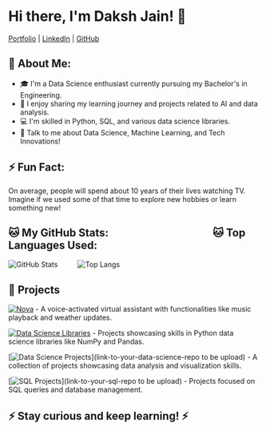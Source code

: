 # Hi there, I'm Daksh Jain! 👋

[Portfolio](https://github.com/itsdakshjain/itsdakshjain) | [LinkedIn](https://www.linkedin.com/in/daksh-jain-6b31772b9) | [GitHub](https://github.com/itsdakshjain)

## 🤵 About Me:
- 🎓 I'm a Data Science enthusiast currently pursuing my Bachelor's in Engineering.
- 📝 I enjoy sharing my learning journey and projects related to AI and data analysis.
- 💻 I'm skilled in Python, SQL, and various data science libraries.
- 💬 Talk to me about Data Science, Machine Learning, and Tech Innovations!

## ⚡ Fun Fact:
On average, people will spend about 10 years of their lives watching TV. Imagine if we used some of that time to explore new hobbies or learn something new!

## 🐱 My GitHub Stats: &nbsp;&nbsp;&nbsp;&nbsp;&nbsp;&nbsp;&nbsp;&nbsp;&nbsp;&nbsp;&nbsp;&nbsp;&nbsp;&nbsp;&nbsp;&nbsp;&nbsp;&nbsp;&nbsp;&nbsp;&nbsp;&nbsp;&nbsp;&nbsp;&nbsp;&nbsp;&nbsp;&nbsp;&nbsp;&nbsp;&nbsp;&nbsp;&nbsp;&nbsp;&nbsp;&nbsp;&nbsp;&nbsp;&nbsp;&nbsp;        🐱 Top Languages Used:
![GitHub Stats](https://github-readme-stats.vercel.app/api?username=itsdakshjain&show_icons=true&theme=radical)  &nbsp;&nbsp;&nbsp;&nbsp;&nbsp;&nbsp;&nbsp;&nbsp;  ![Top Langs](https://github-readme-stats.vercel.app/api/top-langs/?username=itsdakshjain&layout=compact&theme=radical)

## 🚀 Projects

[![Nova](https://img.shields.io/badge/Nova-blue?style=flat&logo=appveyor&logoColor=white&labelColor=007bff&color=007bff&longCache=true)](https://github.com/itsdakshjain/Virtual-Assistant) - A voice-activated virtual assistant with functionalities like music playback and weather updates.

[![Data Science Libraries](https://img.shields.io/badge/Data%20Science%20Libraries-green?style=flat&logo=appveyor&logoColor=white&labelColor=28a745&color=28a745&longCache=true)](https://github.com/itsdakshjain/Python-Data-Science-Libraries) - Projects showcasing skills in Python data science libraries like NumPy and Pandas.

[![Data Science Projects](https://img.shields.io/badge/Data%20Science%20Projects-green?style=flat&logo=appveyor)](link-to-your-data-science-repo to be upload) - A collection of projects showcasing data analysis and visualization skills.

[![SQL Projects](https://img.shields.io/badge/SQL%20Projects-orange?style=flat&logo=appveyor)](link-to-your-sql-repo to be upload) - Projects focused on SQL queries and database management.



## ⚡️ Stay curious and keep learning! ⚡️


